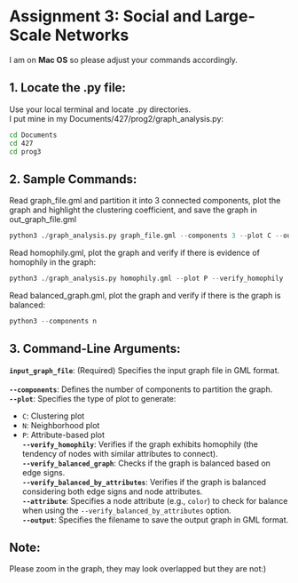 # Assignment 3: Social and Large-Scale Networks

I am on **Mac OS** so please adjust your commands accordingly.

## 1. Locate the .py file:

Use your local terminal and locate .py directories.
\
I put mine in my Documents/427/prog2/graph_analysis.py:

```bash
cd Documents
cd 427
cd prog3
```

## 2. Sample Commands:

Read graph_file.gml and partition it into 3 connected components, plot the graph and highlight the clustering coefficient, and save the graph in out_graph_file.gml
```python
python3 ./graph_analysis.py graph_file.gml --components 3 --plot C --output out_graph_file.gml
```

Read homophily.gml, plot the graph and verify if there is evidence of homophily in the graph:
```python
python3 ./graph_analysis.py homophily.gml --plot P --verify_homophily
```

Read balanced_graph.gml, plot the graph and verify if there is the graph is balanced:
```python
python3 --components n
```
## 3. Command-Line Arguments:

**`input_graph_file`**: (Required) Specifies the input graph file in GML format.
\
\
**`--components`**: Defines the number of components to partition the graph.
\
**`--plot`**: Specifies the type of plot to generate:
  - `C`: Clustering plot
  - `N`: Neighborhood plot
  - `P`: Attribute-based plot
\
**`--verify_homophily`**: Verifies if the graph exhibits homophily (the tendency of nodes with similar attributes to connect).
\
**`--verify_balanced_graph`**: Checks if the graph is balanced based on edge signs.
\
**`--verify_balanced_by_attributes`**: Verifies if the graph is balanced considering both edge signs and node attributes.
\
**`--attribute`**: Specifies a node attribute (e.g., `color`) to check for balance when using the `--verify_balanced_by_attributes` option.
\
**`--output`**: Specifies the filename to save the output graph in GML format.

## Note:
Please zoom in the graph, they may look overlapped but they are not:)
